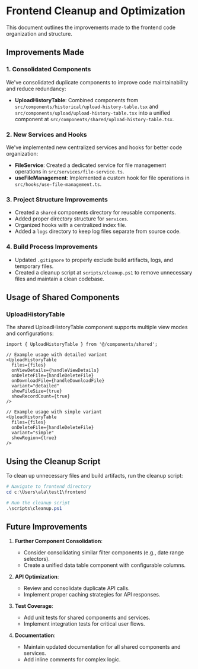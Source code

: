 # Frontend Cleanup and Optimization

This document outlines the improvements made to the frontend code organization and structure.

## Improvements Made

### 1. Consolidated Components

We've consolidated duplicate components to improve code maintainability and reduce redundancy:

- **UploadHistoryTable**: Combined components from `src/components/historical/upload-history-table.tsx` and `src/components/upload/upload-history-table.tsx` into a unified component at `src/components/shared/upload-history-table.tsx`.

### 2. New Services and Hooks

We've implemented new centralized services and hooks for better code organization:

- **FileService**: Created a dedicated service for file management operations in `src/services/file-service.ts`.
- **useFileManagement**: Implemented a custom hook for file operations in `src/hooks/use-file-management.ts`.

### 3. Project Structure Improvements

- Created a `shared` components directory for reusable components.
- Added proper directory structure for `services`.
- Organized hooks with a centralized index file.
- Added a `logs` directory to keep log files separate from source code.

### 4. Build Process Improvements

- Updated `.gitignore` to properly exclude build artifacts, logs, and temporary files.
- Created a cleanup script at `scripts/cleanup.ps1` to remove unnecessary files and maintain a clean codebase.

## Usage of Shared Components

### UploadHistoryTable

The shared UploadHistoryTable component supports multiple view modes and configurations:

```tsx
import { UploadHistoryTable } from '@/components/shared';

// Example usage with detailed variant
<UploadHistoryTable
  files={files}
  onViewDetails={handleViewDetails}
  onDeleteFile={handleDeleteFile}
  onDownloadFile={handleDownloadFile}
  variant="detailed"
  showFileSize={true}
  showRecordCount={true}
/>

// Example usage with simple variant
<UploadHistoryTable
  files={files}
  onDeleteFile={handleDeleteFile}
  variant="simple"
  showRegion={true}
/>
```

## Using the Cleanup Script

To clean up unnecessary files and build artifacts, run the cleanup script:

```powershell
# Navigate to frontend directory
cd c:\Users\ala\test1\frontend

# Run the cleanup script
.\scripts\cleanup.ps1
```

## Future Improvements

1. **Further Component Consolidation**: 
   - Consider consolidating similar filter components (e.g., date range selectors).
   - Create a unified data table component with configurable columns.

2. **API Optimization**:
   - Review and consolidate duplicate API calls.
   - Implement proper caching strategies for API responses.

3. **Test Coverage**:
   - Add unit tests for shared components and services.
   - Implement integration tests for critical user flows.

4. **Documentation**:
   - Maintain updated documentation for all shared components and services.
   - Add inline comments for complex logic.
